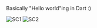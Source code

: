 Basically "Hello world"ing in Dart :)

![SC1](https://github.com/user-attachments/assets/8843c1c0-a3c4-4a14-8ee9-d54dd6adc2c4)
![SC2](https://github.com/user-attachments/assets/cfe29420-5e43-43fe-a82b-d1b81c15315c)
